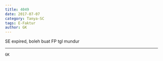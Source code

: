 ```yaml
---
title: 4049
date: 2017-07-07
category: Tanya-SC
tags: E-Faktur
author: GK
---
```


SE expired, boleh buat FP tgl mundur

---



`GK`
